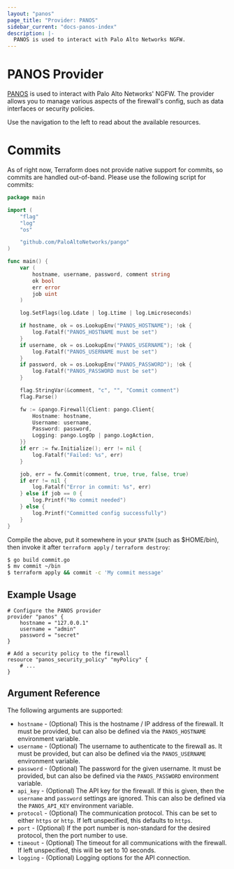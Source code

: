 ```yaml
---
layout: "panos"
page_title: "Provider: PANOS"
sidebar_current: "docs-panos-index"
description: |-
  PANOS is used to interact with Palo Alto Networks NGFW.
---
```


# PANOS Provider

[PANOS](https://www.paloaltonetworks.com/) is used to interact with Palo Alto
Networks' NGFW.  The provider allows you to manage various aspects of the
firewall's config, such as data interfaces or security policies.

Use the navigation to the left to read about the available resources.

# Commits

As of right now, Terraform does not provide native support for commits, so
commits are handled out-of-band.  Please use the following script for commits:

```go
package main

import (
    "flag"
    "log"
    "os"

    "github.com/PaloAltoNetworks/pango"
)

func main() {
    var (
        hostname, username, password, comment string
        ok bool
        err error
        job uint
    )

    log.SetFlags(log.Ldate | log.Ltime | log.Lmicroseconds)

    if hostname, ok = os.LookupEnv("PANOS_HOSTNAME"); !ok {
        log.Fatalf("PANOS_HOSTNAME must be set")
    }
    if username, ok = os.LookupEnv("PANOS_USERNAME"); !ok {
        log.Fatalf("PANOS_USERNAME must be set")
    }
    if password, ok = os.LookupEnv("PANOS_PASSWORD"); !ok {
        log.Fatalf("PANOS_PASSWORD must be set")
    }

    flag.StringVar(&comment, "c", "", "Commit comment")
    flag.Parse()

    fw := &pango.Firewall{Client: pango.Client{
        Hostname: hostname,
        Username: username,
        Password: password,
        Logging: pango.LogOp | pango.LogAction,
    }}
    if err := fw.Initialize(); err != nil {
        log.Fatalf("Failed: %s", err)
    }

    job, err = fw.Commit(comment, true, true, false, true)
    if err != nil {
        log.Fatalf("Error in commit: %s", err)
    } else if job == 0 {
        log.Printf("No commit needed")
    } else {
        log.Printf("Committed config successfully")
    }
}
```

Compile the above, put it somewhere in your `$PATH` (such as $HOME/bin), then
invoke it after `terraform apply` / `terraform destroy`:

```bash
$ go build commit.go
$ mv commit ~/bin
$ terraform apply && commit -c 'My commit message'
```

## Example Usage

```hcl
# Configure the PANOS provider
provider "panos" {
    hostname = "127.0.0.1"
    username = "admin"
    password = "secret"
}

# Add a security policy to the firewall
resource "panos_security_policy" "myPolicy" {
    # ...
}
```

## Argument Reference

The following arguments are supported:

* `hostname` - (Optional) This is the hostname / IP address of the firewall.  It
  must be provided, but can also be defined via the `PANOS_HOSTNAME`
  environment variable.
* `username` - (Optional) The username to authenticate to the firewall as.  It
  must be provided, but can also be defined via the `PANOS_USERNAME`
  environment variable.
* `password` - (Optional) The password for the given username. It must be
  provided, but can also be defined via the `PANOS_PASSWORD` environment
  variable.
* `api_key` - (Optional) The API key for the firewall.  If this is given, then
  the `username` and `password` settings are ignored.  This can also be defined
  via the `PANOS_API_KEY` environment variable.
* `protocol` - (Optional) The communication protocol.  This can be set to
  either `https` or `http`.  If left unspecified, this defaults to `https`.  
* `port` - (Optional) If the port number is non-standard for the desired
  protocol, then the port number to use.
* `timeout` - (Optional) The timeout for all communications with the
  firewall.  If left unspecified, this will be set to 10 seconds.
* `logging` - (Optional) Logging options for the API connection.
